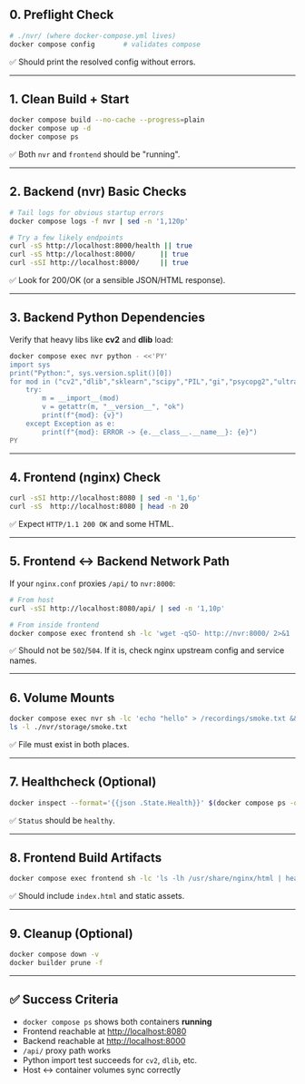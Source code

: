 ## 0. Preflight Check

``` bash
# ./nvr/ (where docker-compose.yml lives)
docker compose config       # validates compose
```

✅ Should print the resolved config without errors.

------------------------------------------------------------------------

## 1. Clean Build + Start

``` bash
docker compose build --no-cache --progress=plain
docker compose up -d
docker compose ps
```

✅ Both `nvr` and `frontend` should be "running".

------------------------------------------------------------------------

## 2. Backend (nvr) Basic Checks

``` bash
# Tail logs for obvious startup errors
docker compose logs -f nvr | sed -n '1,120p'

# Try a few likely endpoints
curl -sS http://localhost:8000/health || true
curl -sS http://localhost:8000/      || true
curl -sSI http://localhost:8000/     || true
```

✅ Look for 200/OK (or a sensible JSON/HTML response).

------------------------------------------------------------------------

## 3. Backend Python Dependencies

Verify that heavy libs like **cv2** and **dlib** load:

``` bash
docker compose exec nvr python - <<'PY'
import sys
print("Python:", sys.version.split()[0])
for mod in ("cv2","dlib","sklearn","scipy","PIL","gi","psycopg2","ultralytics"):
    try:
        m = __import__(mod)
        v = getattr(m, "__version__", "ok")
        print(f"{mod}: {v}")
    except Exception as e:
        print(f"{mod}: ERROR -> {e.__class__.__name__}: {e}")
PY
```

------------------------------------------------------------------------

## 4. Frontend (nginx) Check

``` bash
curl -sSI http://localhost:8080 | sed -n '1,6p'
curl -sS  http://localhost:8080 | head -n 20
```

✅ Expect `HTTP/1.1 200 OK` and some HTML.

------------------------------------------------------------------------

## 5. Frontend ↔︎ Backend Network Path

If your `nginx.conf` proxies `/api/` to `nvr:8000`:

``` bash
# From host
curl -sSI http://localhost:8080/api/ | sed -n '1,10p'

# From inside frontend
docker compose exec frontend sh -lc 'wget -qSO- http://nvr:8000/ 2>&1 | head -n 10'
```

✅ Should not be `502`/`504`. If it is, check nginx upstream config and
service names.

------------------------------------------------------------------------

## 6. Volume Mounts

``` bash
docker compose exec nvr sh -lc 'echo "hello" > /recordings/smoke.txt && ls -l /recordings/smoke.txt'
ls -l ./nvr/storage/smoke.txt
```

✅ File must exist in both places.

------------------------------------------------------------------------

## 7. Healthcheck (Optional)

``` bash
docker inspect --format='{{json .State.Health}}' $(docker compose ps -q nvr) | jq .
```

✅ `Status` should be `healthy`.

------------------------------------------------------------------------

## 8. Frontend Build Artifacts

``` bash
docker compose exec frontend sh -lc 'ls -lh /usr/share/nginx/html | head'
```

✅ Should include `index.html` and static assets.

------------------------------------------------------------------------

## 9. Cleanup (Optional)

``` bash
docker compose down -v
docker builder prune -f
```

------------------------------------------------------------------------

## ✅ Success Criteria

-   `docker compose ps` shows both containers **running**
-   Frontend reachable at <http://localhost:8080>
-   Backend reachable at <http://localhost:8000>
-   `/api/` proxy path works
-   Python import test succeeds for `cv2`, `dlib`, etc.
-   Host ↔︎ container volumes sync correctly
